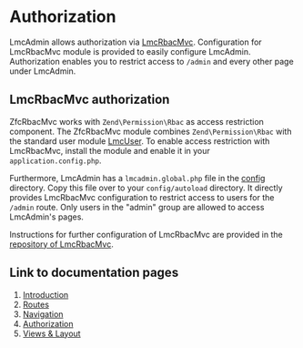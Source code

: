# Authorization
LmcAdmin allows authorization via [LmcRbacMvc](https://github.com/LM-Commons/LmcRbacMvc). Configuration for LmcRbacMvc module is provided to easily configure LmcAdmin. Authorization enables you to restrict access to `/admin` and every other page under LmcAdmin.

## LmcRbacMvc authorization
ZfcRbacMvc works with `Zend\Permission\Rbac` as access restriction component. The ZfcRbacMvc module combines `Zend\Permission\Rbac` with the standard user module [LmcUser](https://github.com/LM-Commons/LmcUser). To enable access restriction with LmcRbacMvc, install the module and enable it in your `application.config.php`.

Furthermore, LmcAdmin has a `lmcadmin.global.php` file in the [config](../config/) directory. Copy this file over to your `config/autoload` directory. It directly provides LmcRbacMvc configuration to restrict access to users for the `/admin` route. Only users in the "admin" group are allowed to access LmcAdmin's pages.

Instructions for further configuration of LmcRbacMvc are provided in the [repository of LmcRbacMvc](https://github.com/LM-Commons/LmcRbacMvc).

## Link to documentation pages

 1. [Introduction](1.Introduction.md)
 2. [Routes](2.Routes.md)
 3. [Navigation](3.Navigation.md)
 4. [Authorization](4.Authorization.md)
 5. [Views & Layout](5.ViewLayout.md)
